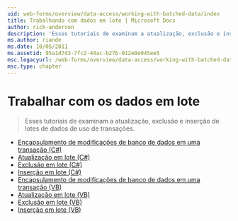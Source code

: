 ```yaml
---
uid: web-forms/overview/data-access/working-with-batched-data/index
title: Trabalhando com dados em lote | Microsoft Docs
author: rick-anderson
description: 'Esses tutoriais de examinam a atualização, exclusão e inserção de lotes de dados de uso de transações.'
ms.author: riande
ms.date: 10/05/2011
ms.assetid: 95a1d7d3-7fc2-44ac-b27b-912e0e045ee5
msc.legacyurl: /web-forms/overview/data-access/working-with-batched-data
msc.type: chapter
---
```

<a name="working-with-batched-data"></a>Trabalhar com os dados em lote
====================
> Esses tutoriais de examinam a atualização, exclusão e inserção de lotes de dados de uso de transações.


- [Encapsulamento de modificações de banco de dados em uma transação (C#)](wrapping-database-modifications-within-a-transaction-cs.md)
- [Atualização em lote (C#)](batch-updating-cs.md)
- [Exclusão em lote (C#)](batch-deleting-cs.md)
- [Inserção em lote (C#)](batch-inserting-cs.md)
- [Encapsulamento de modificações de banco de dados em uma transação (VB)](wrapping-database-modifications-within-a-transaction-vb.md)
- [Atualização em lote (VB)](batch-updating-vb.md)
- [Exclusão em lote (VB)](batch-deleting-vb.md)
- [Inserção em lote (VB)](batch-inserting-vb.md)

